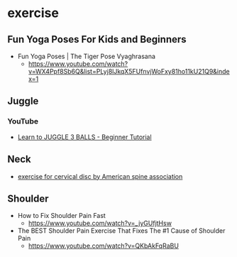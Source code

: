# exercise
## Fun Yoga Poses For Kids and Beginners
* Fun Yoga Poses | The Tiger Pose Vyaghrasana
  * https://www.youtube.com/watch?v=WX4Ppf8Sb6Q&list=PLyj8lJkqX5FUfnvjWoFxy81ho11kU21Q9&index=1

## Juggle
### YouTube
* [Learn to JUGGLE 3 BALLS - Beginner Tutorial](https://www.youtube.com/watch?v=dCYDZDlcO6g)

## Neck
* [exercise for cervical disc by American spine association](https://www.youtube.com/watch?app=desktop&v=eKUH0Rcwhd8)

## Shoulder
* How to Fix Shoulder Pain Fast
  * https://www.youtube.com/watch?v=_jyGUfjtHsw
* The BEST Shoulder Pain Exercise That Fixes The #1 Cause of Shoulder Pain
  * https://www.youtube.com/watch?v=QKbAkFqRaBU
